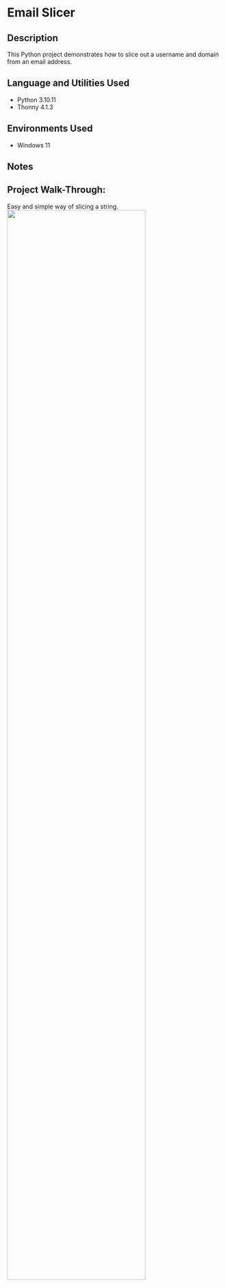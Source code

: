 <h1>Email Slicer</h1>

<h2>Description</h2>
This Python project demonstrates how to slice out a username and domain from an email address. 

<h2>Language and Utilities Used</h2>

- Python 3.10.11
- Thonny 4.1.3

<h2>Environments Used </h2>

- Windows 11

<h2>Notes</h2>


<h2>Project Walk-Through:</h2>

<p align="left">
Easy and simple way of slicing a string. 
<img src="https://onedrive.live.com/embed?resid=C275DA66CF018782%2129473&authkey=%21AKWMWXKGFugh4oQ&width=807&height=647" width="80%" height="80%" />
